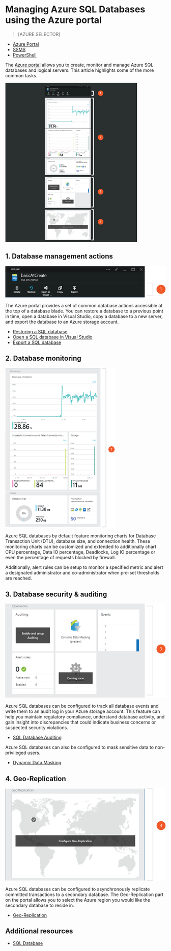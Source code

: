 <properties
	pageTitle="Manage Azure SQL Databases using the Azure Portal"
	description="Learn how to use the Azure Portal to manage a relational database in the cloud using the Azure Portal."
	services="sql-database"
	documentationCenter=""
	authors="stevestein"
	manager="jhubbard"
	editor=""/>

<tags
	ms.service="sql-database"
	ms.devlang="NA"
	ms.workload="data-management"
	ms.topic="article"
	ms.tgt_pltfrm="NA"
	ms.date="05/20/2016"
	ms.author="sstein"/>


# Managing Azure SQL Databases using the Azure portal


> [AZURE.SELECTOR]
- [Azure Portal](sql-database-manage-portal.md)
- [SSMS](sql-database-manage-azure-ssms.md)
- [PowerShell](sql-database-command-line-tools.md)

The [Azure portal](https://portal.azure.com/) allows you to create, monitor and manage Azure SQL databases and logical servers. This article highlights some of the more common tasks.

![Database Overview](./media/sql-database-manage-portal/sqldatabase_annotated.png)

## 1. Database management actions

![Db management actions](./media/sql-database-manage-portal/sqldatabase_actions.png)

The Azure portal provides a set of common database actions accessible at the top of a database blade. You can restore a database to a previous point in time, open a database in Visual Studio, copy a database to a new server, and export the database to an Azure storage account.

- [Restoring a SQL database](sql-database-recovery-using-backups.md)
- [Open a SQL database in Visual Studio](sql-database-connect-query.md)
- [Export a SQL database](sql-database-export.md)

## 2. Database monitoring

![Database monitoring](./media/sql-database-manage-portal/sqldatabase_monitoring.png)

Azure SQL databases by default feature monitoring charts for Database Transaction Unit (DTU), database size, and connection health. These monitoring charts can be customized and extended to additionally chart CPU percentage, Data IO percentage, Deadlocks, Log IO percentage or even the percentage of requests blocked by firewall.

Additionally, alert rules can be setup to monitor a specified metric and alert a designated administrator and co-administrator when pre-set thresholds are reached.

## 3. Database security & auditing

![Database security](./media/sql-database-manage-portal/sqldatabase_security.png)

Azure SQL databases can be configured to track all database events and write them to an audit log in your Azure storage account. This feature can help you maintain regulatory compliance, understand database activity, and gain insight into discrepancies that could indicate business concerns or suspected security violations.

- [SQL Database Auditing](sql-database-auditing-get-started.md)

Azure SQL databases can also be configured to mask sensitive data to non-privileged users.

- [Dynamic Data Masking](sql-database-dynamic-data-masking-get-started.md)


## 4. Geo-Replication

![Geo-Replication](./media/sql-database-manage-portal/sqldatabase_georeplication.png)

Azure SQL databases can be configured to asynchronously replicate committed transactions to a secondary database. The Geo-Replication part on the portal allows you to select the Azure region you would like the secondary database to reside in. 

- [Geo-Replication](sql-database-geo-replication-overview.md)



## Additional resources

- [SQL Database](sql-database-technical-overview.md)
